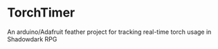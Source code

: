 # TorchTimer
An arduino/Adafruit feather project for tracking real-time torch usage in Shadowdark RPG
